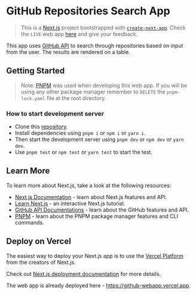 # GitHub Repositories Search App

> This is a [Next.js](https://nextjs.org/) project bootstrapped with [`create-next-app`](https://github.com/vercel/next.js/tree/canary/packages/create-next-app).
> Check the `LIVE` web app [here](https://github-webapp.vercel.app/) and give your feedback.

This app uses [GitHub API](https://api.github.com/en/rest/reference/search#search-repositories) to search through repositories based on input from the user. The results are rendered on a table.

## Getting Started

> Note: [PNPM](https://pnpm.io) was used when developing this web app.
> If you will be using any other package manager remember to `DELETE` the `pnpm-lock.yaml` file at the root directory.

### How to start development server

- Clone this [repository](https://github.com/irabeny89/github-webapp).
- Install dependencies using `pnpm i` or `npm i` or `yarn i`.
- Then start the development server using `pnpm dev` or `npm dev` or `yarn dev`.
- Use `pnpm test` or `npm test` or `yarn test` to start the test.

## Learn More

To learn more about Next.js, take a look at the following resources:

- [Next.js Documentation](https://nextjs.org/docs) - learn about Next.js features and API.
- [Learn Next.js](https://nextjs.org/learn) - an interactive Next.js tutorial.
- [GitHub API Documentations](https://api.github.com) - learn about the GitHub features and API.
- [PNPM](https://pnpm.io) - learn about the PNPM package manager features and CLI commands.

## Deploy on Vercel

The easiest way to deploy your Next.js app is to use the [Vercel Platform](https://vercel.com/new?utm_medium=default-template&filter=next.js&utm_source=create-next-app&utm_campaign=create-next-app-readme) from the creators of Next.js.

Check out [Next.js deployment documentation](https://nextjs.org/docs/deployment) for more details.

The web app is already deployed here - <https://github-webapp.vercel.app>.

